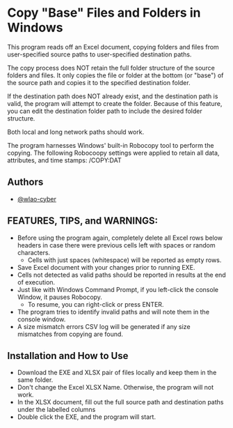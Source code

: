 
# Copy "Base" Files and Folders in Windows

This program reads off an Excel document, copying folders and files from user-specified source paths to user-specified destination paths.

The copy process does NOT retain the full folder structure of the source folders and files. It only copies the file or folder at the bottom (or "base") of the source path and copies it to the specified destination folder.

If the destination path does NOT already exist, and the destination path is valid, the program will attempt to create the folder. Because of this feature, you can edit the destination folder path to include the desired folder structure.

Both local and long network paths should work.

The program harnesses Windows' built-in Robocopy tool to perform the copying. The following Robocoopy settings were applied to retain all data, attributes, and time stamps: 
/COPY:DAT

## Authors

- [@wlao-cyber](https://github.com/wlao-cyber)


## FEATURES, TIPS, and WARNINGS:

- Before using the program again, completely delete all Excel rows below headers in case there were previous cells left with spaces or random characters.
    - Cells with just spaces (whitespace) will be reported as empty rows.
- Save Excel document with your changes prior to running EXE.
- Cells not detected as valid paths should be reported in results at the end of execution.
- Just like with Windows Command Prompt, if you left-click the console Window, it pauses Robocopy.
    - To resume, you can right-click or press ENTER.
- The program tries to identify invalid paths and will note them in the console window.
- A size mismatch errors CSV log will be generated if any size mismatches from copying are found.

## Installation and How to Use

- Download the EXE and XLSX pair of files locally and keep them in the same folder.
- Don't change the Excel XLSX Name. Otherwise, the program will not work.
- In the XLSX document, fill out the full source path and destination paths under the labelled columns
- Double click the EXE, and the program will start.
